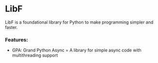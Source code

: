 # LibF

LibF is a foundational library for Python to make programming simpler and faster.

### Features:
 - GPA: Grand Python Async = A library for simple async code with multithreading support
